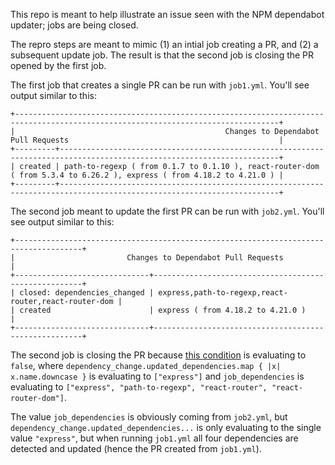 This repo is meant to help illustrate an issue seen with the NPM dependabot updater; jobs are being closed.

The repro steps are meant to mimic (1) an intial job creating a PR, and (2) a subsequent update job.  The result is that the second job is closing the PR opened by the first job.

The first job that creates a single PR can be run with `job1.yml`.  You'll see output similar to this:

```
+---------------------------------------------------------------------------------------------------------------------------------+
|                                               Changes to Dependabot Pull Requests                                               |
+---------+-----------------------------------------------------------------------------------------------------------------------+
| created | path-to-regexp ( from 0.1.7 to 0.1.10 ), react-router-dom ( from 5.3.4 to 6.26.2 ), express ( from 4.18.2 to 4.21.0 ) |
+---------+-----------------------------------------------------------------------------------------------------------------------+
```

The second job meant to update the first PR can be run with `job2.yml`.  You'll see output similar to this:

```
+-------------------------------------------------------------------------------------+
|                         Changes to Dependabot Pull Requests                         |
+------------------------------+------------------------------------------------------+
| closed: dependencies_changed | express,path-to-regexp,react-router,react-router-dom |
| created                      | express ( from 4.18.2 to 4.21.0 )                    |
+------------------------------+------------------------------------------------------+
```

The second job is closing the PR because [this condition](https://github.com/dependabot/dependabot-core/blob/aa68330ec4263626106806b988fafb2ca6634c7f/updater/lib/dependabot/updater/operations/refresh_security_update_pull_request.rb#L177) is
evaluating to `false`, where `dependency_change.updated_dependencies.map { |x| x.name.downcase }` is evaluating to `["express"]` and `job_dependencies` is evaluating to `["express", "path-to-regexp", "react-router", "react-router-dom"]`.

The value `job_dependencies` is obviously coming from `job2.yml`, but `dependency_change.updated_dependencies...` is only evaluating to the single value `"express"`, but when running `job1.yml` all four dependencies are detected and updated (hence the PR created from `job1.yml`).
